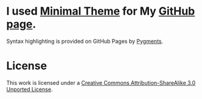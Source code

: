 # I used [Minimal Theme](http://orderedlist.github.com/minimal/) for My [GitHub page](http://pyas.github.io).

Syntax highlighting is provided on GitHub Pages by [Pygments](http://pygments.org).

# License

This work is licensed under a [Creative Commons Attribution-ShareAlike 3.0 Unported License](http://creativecommons.org/licenses/by-sa/3.0/).



